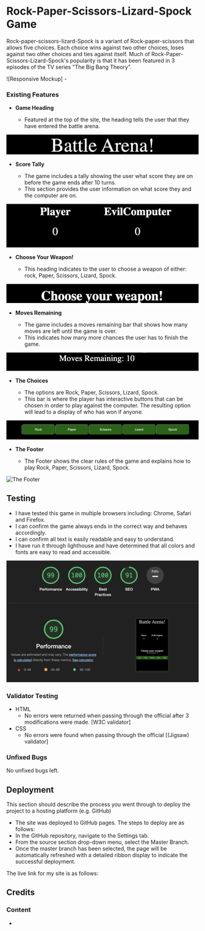 # Rock-Paper-Scissors-Lizard-Spock Game


Rock-paper-scissors-lizard-Spock is a variant of Rock-paper-scissors that allows five choices. Each choice wins against two other choices, loses against two other choices and ties against itself. Much of Rock-Paper-Scissors-Lizard-Spock's popularity is that it has been featured in 3 episodes of the TV series "The Big Bang Theory".


![Responsive Mockup] -


### Existing Features

- __Game Heading__

  - Featured at the top of the site, the heading tells the user that they have entered the battle arena.

![heading](assets/images/heading.png)


- __Score Tally__

  - The game includes a tally showing the user what score they are on before the game ends after 10 turns.
  - This section provides the user information on what score they and the computer are on.


![Score Tally](assets/images/scoreboard.png)

- __Choose Your Weapon!__

  - This heading indicates to the user to choose a weapon of either: rock, Paper, Scissors, Lizard, Spock.


![Choose Your Weapon](assets/images/chooseyourweapon.png)


- __Moves Remaining__

  - The game includes a moves remaining bar that shows how many moves are left until the game is over.
  - This indicates how many more chances the user has to finish the game.

![Moves Remaining](assets/images/movesremaining.png)

- __The Choices__

  - The options are Rock, Paper, Scissors, Lizard, Spock.
  - This bar is where the player has interactive buttons that can be chosen in order to play against the computer. The resulting option will lead to a display of who has won if anyone. 

![Weapon bar](assets/images/weaponbar.png) 

- __The Footer__ 

  - The Footer shows the clear rules of the game and explains how to play Rock, Paper, Scissors, Lizard, Spock. 

![The Footer](assets/images/footer)


## Testing 

- I have tested this game in multiple browsers including: Chrome, Safari and Firefox.
- I can confirm the game always ends in the correct way and behaves accordingly.
- I can confirm all text is easily readable and easy to understand.
- I have run it through lighthouse and have determined that all colors and fonts are easy to read and accessible.


![Lighthouse](assets/images/lighthousescreenshot.png)


### Validator Testing 

- HTML
  - No errors were returned when passing through the official after 3 modifications were made. [W3C validator]
- CSS
  - No errors were found when passing through the official [(Jigsaw) validator]


### Unfixed Bugs

No unfixed bugs left.

## Deployment

This section should describe the process you went through to deploy the project to a hosting platform (e.g. GitHub) 

  - The site was deployed to GitHub pages. The steps to deploy are as follows: 
  - In the GitHub repository, navigate to the Settings tab.
  - From the source section drop-down menu, select the Master Branch.
  - Once the master branch has been selected, the page will be automatically refreshed with a detailed ribbon display to indicate the successful deployment. 

The live link for my site is as follows: 

## Credits 

### Content 

- 


